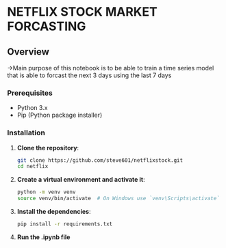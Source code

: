 # NETFLIX STOCK MARKET FORCASTING

## Overview
->Main purpose of this notebook is to be able to train a time series model that is able to forcast the next 3 days using the last 7 days

### Prerequisites
- Python 3.x
- Pip (Python package installer)

### Installation

1. **Clone the repository**:
    ```sh
    git clone https://github.com/steve601/netflixstock.git
    cd netflix
    ```

2. **Create a virtual environment and activate it**:
    ```sh
    python -m venv venv
    source venv/bin/activate  # On Windows use `venv\Scripts\activate`
    ```

3. **Install the dependencies**:
    ```sh
    pip install -r requirements.txt
    ```

4. **Run the .ipynb file**